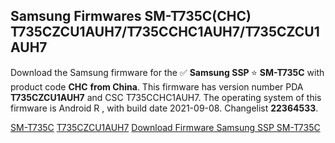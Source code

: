 <h2>Samsung Firmwares SM-T735C(CHC) T735CZCU1AUH7/T735CCHC1AUH7/T735CZCU1AUH7</h2>
Download the Samsung firmware for the ✅ <strong>Samsung SSP </strong> ⭐ <strong>SM-T735C</strong> with product code <strong>CHC</strong> <strong> from China</strong>. This firmware has version number PDA <strong>T735CZCU1AUH7</strong> and CSC T735CCHC1AUH7. The operating system of this firmware is Android R , with build date 2021-09-08. Changelist <strong>22364533</strong>.


[SM-T735C](https://samfirm.shop/samsung/model/SM-T735C)
[T735CZCU1AUH7](https://samfirm.shop/samsung/pda/T735CZCU1AUH7)
[Download Firmware Samsung SSP SM-T735C](https://samfirm.shop/samsung/firmware/454692)
